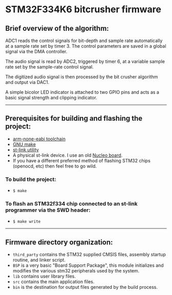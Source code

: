 # STM32F334K6 bitcrusher firmware

## Brief overview of the algorithm:

ADC1 reads the control signals for bit-depth and sample rate automatically at a sample rate set by timer 3.
The control parameters are saved in a global signal via the DMA controller.

The audio signal is read by ADC2, triggered by timer 6, at a variable sample rate set by the sample-rate control signal.

The digitized audio signal is then processed by the bit crusher algorithm and output via DAC1.

A simple bicolor LED indicator is attached to two GPIO pins and acts as a basic signal strength and clipping indicator.

---

## Prerequisites for building and flashing the project:
- [arm-none-eabi toolchain](https://developer.arm.com/tools-and-software/open-source-software/developer-tools/gnu-toolchain/gnu-rm/downloads)
- [GNU make](https://www.gnu.org/software/make/)
- [st-link utility](https://www.st.com/en/development-tools/stsw-link004.html)
- A physical st-link device. I use an old [Nucleo board](https://www.st.com/en/evaluation-tools/stm32-nucleo-boards.html).
- If you have a different preferred method of flashing STM32 chips (openocd, etc) then feel free to go wild.

### To build the project:
- `$ make`

### To flash an STM32f334 chip connected to an st-link programmer via the SWD header:
- `$ make write`

---

## Firmware directory organization:
- `third_party` contains the STM32 supplied CMSIS files, assembly startup routine, and linker script.
- `BSP` is a very basic "Board Support Package", this module initializes and modifies the various stm32 peripherals used by the system.
- `lib` contains user library files.
- `src` contains the main application files.
- `bin` is the destination for output files generated by the build process.
